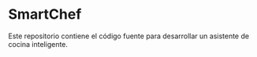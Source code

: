 # SmartChef
Este repositorio contiene el código fuente para desarrollar un asistente de cocina inteligente.
